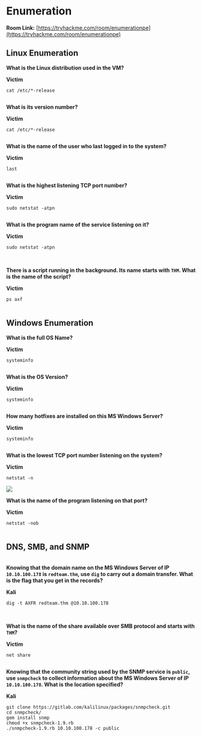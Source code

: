 # Enumeration

**Room Link:** [https://tryhackme.com/room/enumerationpe](https://tryhackme.com/room/enumerationpe)



## Linux Enumeration



**What is the Linux distribution used in the VM?**

**Victim**

```
cat /etc/*-release
```

<figure><img src="../../.gitbook/assets/image (10) (8).png" alt=""><figcaption></figcaption></figure>

**What is its version number?**

**Victim**

```
cat /etc/*-release
```

<figure><img src="../../.gitbook/assets/image (6) (10).png" alt=""><figcaption></figcaption></figure>



**What is the name of the user who last logged in to the system?**

**Victim**

```
last
```

<figure><img src="../../.gitbook/assets/image (1) (4).png" alt=""><figcaption></figcaption></figure>

**What is the highest listening TCP port number?**

**Victim**

```
sudo netstat -atpn
```

<figure><img src="../../.gitbook/assets/image (11) (2).png" alt=""><figcaption></figcaption></figure>

**What is the program name of the service listening on it?**

**Victim**

```
sudo netstat -atpn
```

<figure><img src="../../.gitbook/assets/image (14) (3).png" alt=""><figcaption></figcaption></figure>

\
**There is a script running in the background. Its name starts with `THM`. What is the name of the script?**

**Victim**

```
ps axf
```

<figure><img src="../../.gitbook/assets/image (2) (10) (1).png" alt=""><figcaption></figcaption></figure>

## Windows Enumeration

**What is the full OS Name?**

**Victim**

```
systeminfo
```

<figure><img src="../../.gitbook/assets/image (3) (1) (1) (1).png" alt=""><figcaption></figcaption></figure>

**What is the OS Version?**

**Victim**

```
systeminfo
```

<figure><img src="../../.gitbook/assets/image (4) (1) (6).png" alt=""><figcaption></figcaption></figure>

**How many hotfixes are installed on this MS Windows Server?**

**Victim**

```
systeminfo
```

<figure><img src="../../.gitbook/assets/image (12) (1).png" alt=""><figcaption></figcaption></figure>

**What is the lowest TCP port number listening on the system?**

**Victim**

```
netstat -n
```

![](<../../.gitbook/assets/image (6) (3) (4).png>)

**What is the name of the program listening on that port?**

**Victim**

```
netstat -nob
```

<figure><img src="../../.gitbook/assets/image (7) (1) (3).png" alt=""><figcaption></figcaption></figure>

## DNS, SMB, and SNMP

\
**Knowing that the domain name on the MS Windows Server of IP `10.10.100.178` is `redteam.thm`, use `dig` to carry out a domain transfer. What is the flag that you get in the records?**

**Kali**

```
dig -t AXFR redteam.thm @10.10.100.178
```

<figure><img src="../../.gitbook/assets/image (2) (2) (3).png" alt=""><figcaption></figcaption></figure>

\
**What is the name of the share available over SMB protocol and starts with `THM`?**

**Victim**

```
net share
```

<figure><img src="../../.gitbook/assets/image (1) (13).png" alt=""><figcaption></figcaption></figure>

**Knowing that the community string used by the SNMP service is `public`, use `snmpcheck` to collect information about the MS Windows Server of IP `10.10.100.178`. What is the location specified?**

**Kali**

```
git clone https://gitlab.com/kalilinux/packages/snmpcheck.git
cd snmpcheck/
gem install snmp
chmod +x snmpcheck-1.9.rb
./snmpcheck-1.9.rb 10.10.100.178 -c public
```

<figure><img src="../../.gitbook/assets/image (11) (3).png" alt=""><figcaption></figcaption></figure>
